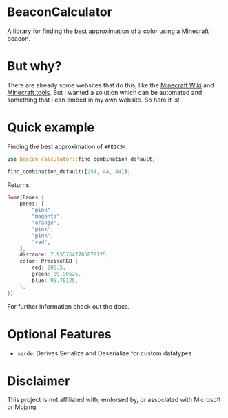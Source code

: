 # BeaconCalculator

A library for finding the best approximation of a color using a Minecraft beacon.

# But why?

There are already some websites that do this, like the [Minecraft Wiki](https://minecraft.wiki/w/Beacon) and [Minecraft.tools](https://minecraft.tools/en/beacon-color.php).
But I wanted a solution which can be automated and something that I can embed in my own website. So here it is!

# Quick example

Finding the best approximation of `#FE2C54`:

```rust
use beacon_calculator::find_combination_default;

find_combination_default([254, 44, 84]);

```

Returns:

```rust
Some(Panes {
    panes: [
        "pink",
        "magenta",
        "orange",
        "pink",
        "pink",
        "red",
    ],
    distance: 7.9557647705078125,
    color: PreciseRGB {
        red: 208.5,
        green: 89.90625,
        blue: 95.78125,
    },
})
```

For further information check out the docs.

# Optional Features

- `serde`: Derives Serialize and Deserialize for custom datatypes

# Disclaimer

This project is not affiliated with, endorsed by, or associated with Microsoft or Mojang.
